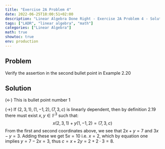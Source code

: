 ```yaml
---
title: "Exercise 2A Problem 4"
date: 2022-06-25T18:00:51+02:00
description: "Linear Algebra Done Right - Exercise 2A Problem 4 - Solution"
tags: ["LADR", "linear algebra", "math"]
categories: ["Linear Algebra"]
math: true
showtoc: true
env: production
---
```


## Problem
Verify the assertion in the second bullet point in Example 2.20

## Solution
$(\leftarrow)$ This is bullet point number 1

$(\rightarrow)$ If $(2,3,1), (1,-1,2), (7,3,c)$ is linearly dependent, then by definition 2.19 there must exist $x,y \in \mathbb{F}^3$ such that:
$$x(2,3,1) + y(1,-1,2) = (7,3,c)$$
From the first and second coordinates above, we see that $2x + y = 7$ and $3x - y = 3$. Adding these we get $5x = 10$ i.e. $x = 2$, which by equation one implies $y = 7 - 2x = 3$, thus $c = x + 2y = 2 + 2 \cdot 3 = 8$.










